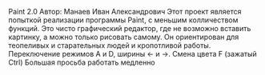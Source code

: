 Paint 2.0
Автор: Манаев Иван Александрович
Этот проект является попыткой реализации программы Paint, с меньшим колличеством функций.
Это чисто графический редактор, где не возможно вставить картинку, а можно только рисовать самому.
Он ориентирован для теопеливых и старательных людей и кропотливой работы.
Переключение режимов A и D, ширины <- и ->. Смена цвета F (зажатый Ctrl)
Большая просьба работать медленно
